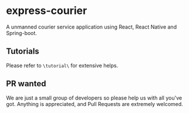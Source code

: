 # express-courier

A unmanned courier service application using React, React Native and Spring-boot.

## Tutorials

Please refer to `\tutorial\` for extensive helps.

## PR wanted

We are just a small group of developers so please help us with all you've got. Anything is appreciated, and Pull Requests are extremely welcomed.
